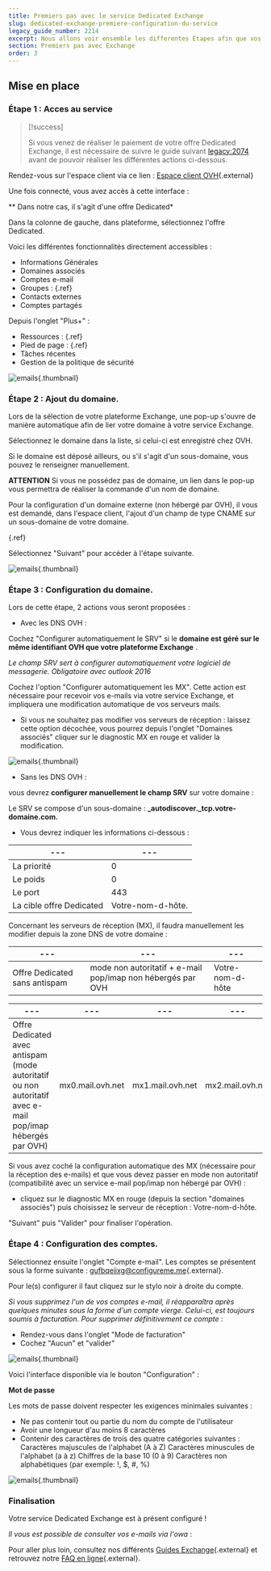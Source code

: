```yaml
---
title: Premiers pas avec le service Dedicated Exchange
slug: dedicated-exchange-premiere-configuration-du-service
legacy_guide_number: 2214
excerpt: Nous allons voir ensemble les differentes Étapes afin que vos services soient actifs et fonctionnels.
section: Premiers pas avec Exchange
order: 3
---
```



## Mise en place

### Étape 1 &#58; Acces au service


> [!success]
>
> Si vous venez de réaliser le paiement de votre offre Dedicated Exchange, il est nécessaire de suivre le guide suivant <legacy:2074> avant de pouvoir réaliser les différentes actions ci-dessous.
> 

Rendez-vous sur l'espace client via ce lien : [Espace client OVH](https://www.ovh.com/manager/web/login.html){.external}

Une fois connecté, vous avez accès à cette interface :

** Dans notre cas, il s'agit d'une offre Dedicated*

Dans la colonne de gauche, dans plateforme, sélectionnez l'offre Dedicated.

Voici les différentes fonctionnalités directement accessibles :

- Informations Générales
- Domaines associés
- Comptes e-mail
- Groupes : []({legacy}1258){.ref}
- Contacts externes
- Comptes partagés

Depuis l'onglet "Plus+" :

- Ressources : []({legacy}1325){.ref}
- Pied de page : []({legacy}1330){.ref}
- Tâches récentes
- Gestion de la politique de sécurité


![emails](images/4377.png){.thumbnail}


### Étape 2 &#58; Ajout du domaine.
Lors de la sélection de votre plateforme Exchange, une pop-up s'ouvre de manière automatique afin de lier votre domaine à votre service Exchange.

Sélectionnez le domaine dans la liste, si celui-ci est enregistré chez OVH.

Si le domaine est déposé ailleurs, ou s'il s'agit d'un sous-domaine, vous pouvez le renseigner manuellement.

**ATTENTION** Si vous ne possédez pas de domaine, un lien dans le pop-up vous permettra de réaliser la commande d'un nom de domaine.

Pour la configuration d'un domaine externe (non hébergé par OVH), il vous est demandé, dans l'espace client, l'ajout d'un champ de type CNAME sur un sous-domaine de votre domaine.

[]({legacy}1519){.ref}

Sélectionnez "Suivant" pour accéder à l'étape suivante.


![emails](images/4382.png){.thumbnail}


### Étape 3 &#58; Configuration du domaine.
Lors de cette étape, 2 actions vous seront proposées :

- Avec les DNS OVH :

Cochez "Configurer automatiquement le SRV" si le  **domaine est géré sur le même identifiant OVH que votre plateforme Exchange** .

*Le champ SRV sert à configurer automatiquement votre logiciel de messagerie. Obligatoire avec outlook 2016*

Cochez l'option "Configurer automatiquement les MX". Cette action est nécessaire pour recevoir vos e-mails via votre service Exchange, et impliquera une modification automatique de vos serveurs mails.

- Si vous ne souhaitez pas modifier vos serveurs de réception : laissez cette option décochée, vous pourrez depuis l'onglet "Domaines associés" cliquer sur le diagnostic MX en rouge et valider la modification.


![emails](images/4383.png){.thumbnail}

- Sans les DNS OVH :

vous devrez  **configurer manuellement le champ SRV**  sur votre domaine :

Le SRV se compose d'un sous-domaine :  **_autodiscover._tcp.votre-domaine.com.**

- Vous devrez indiquer les informations ci-dessous :

|---|---|
|---|---|
|La priorité|0|
|Le poids|0|
|Le port|443|
|La cible offre Dedicated|Votre-nom-d-hôte.|

Concernant les serveurs de réception (MX), il faudra manuellement les modifier depuis la zone DNS de votre domaine :

|---|---|---|
|---|---|---|
|Offre Dedicated sans antispam|mode non autoritatif + e-mail pop/imap non hébergés par OVH|Votre-nom-d-hôte|

|---|---|---|---|---|
|---|---|---|---|---|
|Offre Dedicated avec antispam (mode autoritatif ou non autoritatif avec e-mail pop/imap hébergés par OVH)|mx0.mail.ovh.net|mx1.mail.ovh.net|mx2.mail.ovh.net|mx3.mail.ovh.net|

Si vous avez coché la configuration automatique des MX (nécessaire pour la réception des e-mails) et que vous devez passer en mode non autoritatif (compatibilité avec un service e-mail pop/imap non hébergé par OVH) :

- cliquez sur le diagnostic MX en rouge (depuis la section "domaines associés") puis choisissez le serveur de réception : Votre-nom-d-hôte.

"Suivant" puis "Valider" pour finaliser l'opération.


### Étape 4 &#58; Configuration des comptes.
Sélectionnez ensuite l'onglet "Compte e-mail". Les comptes se présentent sous la forme suivante : [gufbqeiixg@configureme.me](mailto:gufbqeiixg@configureme.me){.external}.

Pour le(s) configurer il faut cliquez sur le stylo noir à droite du compte.

*Si vous supprimez l'un de vos comptes e-mail, il réapparaîtra après quelques minutes sous la forme d'un compte vierge. Celui-ci, est toujours soumis à facturation.* *Pour supprimer définitivement ce compte* :

- Rendez-vous dans l'onglet "Mode de facturation"
- Cochez "Aucun" et "valider"


![emails](images/4384.png){.thumbnail}

Voici l'interface disponible via le bouton "Configuration" :

**Mot de passe**

Les mots de passe doivent respecter les exigences minimales suivantes :

- Ne pas contenir tout ou partie du nom du compte de l'utilisateur
- Avoir une longueur d'au moins 8 caractères
- Contenir des caractères de trois des quatre catégories suivantes :
Caractères majuscules de l'alphabet (A à Z) Caractères minuscules de l'alphabet (a à z) Chiffres de la base 10 (0 à 9) Caractères non alphabétiques (par exemple: !, $, #, %)



![emails](images/4385.png){.thumbnail}


### Finalisation
Votre service Dedicated Exchange est à présent configuré !

*Il vous est possible de consulter vos e-mails via l'owa* :

Pour aller plus loin, consultez nos différents [Guides Exchange](https://www.ovh.com/fr/emails/hosted-exchange/guides/){.external} et retrouvez notre [FAQ en ligne](https://www.ovh.com/fr/emails/hosted-exchange-2013/faq/){.external}.